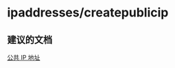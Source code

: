 <properties
    pageTitle="ipaddresses/createpublicip"
    description="ipaddresses/createpublicip"
    service="microsoft.network"
    resource="virtualnetworks"
    authors="viorican"
    displayOrder=""
    selfHelpType="generic"
    supportTopicIds="32547233"
    resourceTags=""
    productPesIds="15526"
    cloudEnvironments="public"
/>


# ipaddresses/createpublicip

## **建议的文档**
[公共 IP 地址](https://azure.microsoft.com/documentation/articles/virtual-network-ip-addresses-overview-arm/#public-ip-addresses)


<!--HONumber=Aug16_HO3-->


